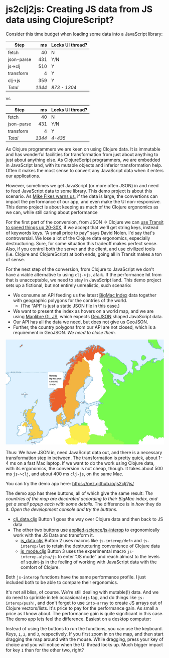 # js2clj2js: Creating JS data from JS data using ClojureScript?

Consider this time budget when loading some data into a JavaScript library: 

| Step       | ms  | Locks UI thread? |
|------------|----:|------|
| fetch      | 40  |  N    |
| json-parse | 431 |  Y/N    |
| js->clj    | 510 |  Y   |
| transform  | 4   |  Y    |
| clj->js    | 359 |  Y    |
| *Total*  | *1344* |  *873 - 1304*    |

vs

| Step       | ms  | Locks UI thread? |
|------------|----:|------|
| fetch      | 40  |  N    |
| json-parse | 431 |  Y/N    |
| transform  | 4   |  Y    |
| *Total*  | *1344* |  *4-435*    |

As Clojure programmers we are keen on using Clojure data. It is immutable and has wonderful facilities for transformation from just about anything to just about anything else. As ClojureScript programmers, we are embedded in JavaScript land, with its mutable objects and inferior transformation help. Often it makes the most sense to convert any JavaScript data when it enters our applications.

However, sometimes we get JavaScript (or more often JSON) in and need to feed JavaScript data to some library. This demo project is about this scenario. As [Mike Fikes warns us](https://blog.fikesfarm.com/posts/2017-11-09-avoid-converting-javascript-objects.html), if the data is large, the convertions can impact the performance of our app, and even make the UI non-responsive. This demo project is about keeping as much of the Clojure ergonomics as we can, while still caring about performance

For the first part of the conversion, from JSON -> Clojure we can [use Transit to speed things up 20-30X](https://swannodette.github.io/2014/07/26/transit-clojurescript/), if we accept that we'll get string keys, instead of keywords keys. “A small price to pay” says David Nolen. I'd say that's controversial. We lose a lot of the Clojure data ergonomics, especially destructuring. Sure, for some situation this tradeoff makes perfect sense. Also, if you control both the server and the client, and use civilized tools (i.e. Clojure and ClojureScript) at both ends, going all in Transit makes a ton of sense.

For the next step of the conversion, from Clojure to JavaScript we don't have a viable alternative to using `clj->js`, afaik. If the performance hit from that is unacceptable, we need to stay in JavaScript land. This demo project sets up a fictional, but not entirely unrealistic, such scenario:

* We consume an API feeding us the latest [BigMac Index](https://www.economist.com/big-mac-index) data together with geographic polygons for the contries of the world.
  - (The “API” is just a static JSON file in this case.)
* We want to present the index as hovers on a world map, and we are using [Maplibre GL JS](https://maplibre.org/), which expects [GeoJSON](https://geojson.org/) shaped JavaScript data.
* Our API has all the data we need, but does not give us GeoJSON.
* Further, the country polygons from our API are not closed, which is a requirement in GeoJSON. _We need to close them._

![BigMac-index js2clj2js](public/bigmac-js2clj2js.jpg)

Thus: We have JSON in, need JavaScript data out, and there is a necessary transformation step in between. The transformation is pretty quick, about 1-4 ms on a fast Mac laptop. If we want to do the work using Clojure data, with its ergonomics, the conversion is not cheap, though. It takes about 500 ms `js->clj`, and about 400 ms `clj-js`, on the same Mac.

You can try the demo app here: https://pez.github.io/js2clj2js/

The demo app has three buttons, all of which give the same result: _The countries of the map are decorated according to their BigMac index, and get a small popup each with some details._ The difference is in _how_ they do it. _Open the development console and try the buttons._
* [clj_data.cljs](src/js2clj2js/clj_data.cljs) Button 1 goes the way over Clojure data and then back to JS data
* The other two buttons use [applied-science/js-interop](https://github.com/applied-science/js-interop) to ergonomically work with the JS Data and transform it.
  * [js_data.cljs](src/js2clj2js/js_data.cljs) Button 2 uses macros like `js-interop/defn` and `js-interop/let` to retain the destructuring convenience of Clojure data
  * [js_mode.cljs](src/js2clj2js/js_mode.cljs) Button 3 uses the experimental macro `js-interop.alpha/js` to enter “JS mode” and reach almost to the levels of squint-js in the feeling of working with JavaScript data with the comfort of Clojure.

Both `js-interop` functions have the same performance profile. I just included both to be able to compare their ergonomics.

It's not all bliss, of course. We're still dealing with mutable(!) data. And we do need to sprinkle in teh occasional `#js` tag, and do things like `js-interop/push!`, and don't forget to use `into-array` to create JS arrays out of Clojure vectors/lists. It's price to pay for the performance gain. As small a price as I know about. The performance gain is quite significant in this case. The demo app lets feel the difference. Easiest on a desktop computer:

Instead of using the buttons to run the functions, you can use the keyboard. Keys, `1`, `2`, and `3`, respectively. If you first zoom in on the map, and then start dragging the map around with the mouse. While dragging, press your key of choice and you will notice when the UI thread locks up. Much bigger impact for key `1` than for the other two, right? 